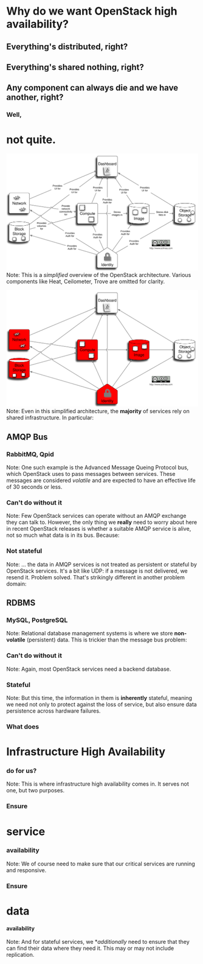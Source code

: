 # Why do we want OpenStack high availability?


## Everything's distributed, right?


## Everything's shared nothing, right?


## Any component can always die and we have another, right?


### Well,
# not quite.


![OpenStack Architecture (picture by Ken Pepple)](images/openstack-arch.svg)
Note: This is a *simplified* overview of the OpenStack
architecture. Various components like Heat, Ceilometer, Trove are
omitted for clarity.


![OpenStack Architecture with highlights](images/openstack-arch-mysql.svg)
Note: Even in this simplified architecture, the **majority** of
services rely on shared infrastructure. In particular:


## AMQP Bus
### RabbitMQ, Qpid
Note: One such example is the Advanced Message Queing Protocol bus,
which OpenStack uses to pass messages between services. These messages
are considered *volatile* and are expected to have an effective life
of 30 seconds or less.


### Can't do without it 
Note: Few OpenStack services can operate without an AMQP exchange they
can talk to. However, the only thing we **really** need to worry about
here in recent OpenStack releases is whether a suitable AMQP service
is alive, not so much what data is in its bus. Because:


### Not stateful
Note: ... the data in AMQP services is not treated as persistent or
stateful by OpenStack services. It's a bit like UDP: if a message is
not delivered, we resend it. Problem solved. That's strikingly
different in another problem domain:


## RDBMS
### MySQL, PostgreSQL
Note: Relational database management systems is where we store
**non-volatile** (persistent) data. This is trickier than the message
bus problem:


### Can't do without it 
Note: Again, most OpenStack services need a backend database.


### Stateful
Note: But this time, the information in them is **inherently**
stateful, meaning we need not only to protect against the loss of
service, but also ensure data persistence across hardware failures.


### What does
# Infrastructure High Availability
### do for us?
Note: This is where infrastructure high availability comes in. It
serves not one, but two purposes.


### Ensure
# service
### availability
Note: We of course need to make sure that our critical services are
running and responsive.


### Ensure 
# data
#### availability
Note: And for stateful services, we **additionally* need to ensure
that they can find their data where they need it. This may or may not
include replication.
